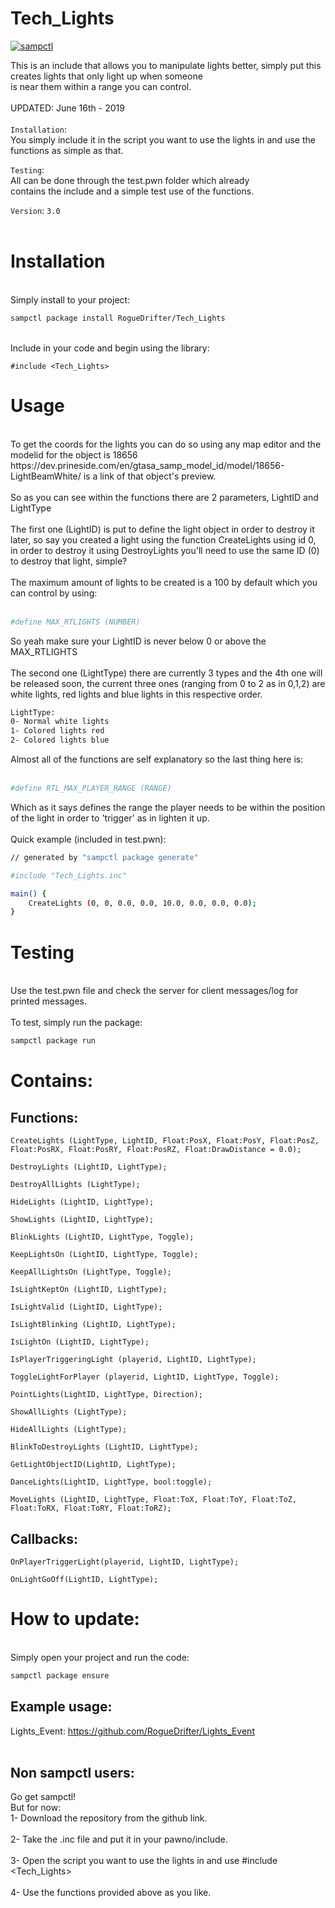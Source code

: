 # Tech_Lights

[![sampctl](https://shields.southcla.ws/badge/sampctl-Tech_Lights-2f2f2f.svg?style=for-the-badge)](https://github.com/RogueDrifter/Tech_Lights)

This is an include that allows you to manipulate lights better, simply put this creates lights that only light up when someone<br/>
 is near them within a range you can control.<br/>
<br/>
UPDATED: June 16th - 2019<br/>
<br/>
`Installation`: <br/>
You simply include it in the script you want to use the lights in and use the functions as simple as that.<br/>

`Testing`: <br/>
All can be done through the test.pwn folder which already<br/>
contains the include and a simple test use of the functions.<br/>

`Version`: `3.0`<br/>
<br/>
# Installation<br/>
<br/>
Simply install to your project:<br/>

```bash
sampctl package install RogueDrifter/Tech_Lights
```
<br/>
Include in your code and begin using the library:<br/>

```pawn
#include <Tech_Lights>
```

# Usage<br/>
<br/>
To get the coords for the lights you can do so using any map editor and the modelid for the object is 18656<br/>
https://dev.prineside.com/en/gtasa_samp_model_id/model/18656-LightBeamWhite/ is a link of that object's preview.<br/>
<br/>
So as you can see within the functions there are 2 parameters, LightID and LightType<br/>
<br/>
The first one (LightID) is put to define the light object in order to destroy it later, so say you created a light using the function CreateLights using id 0, in order to destroy it using DestroyLights you'll need to use the same ID (0) to destroy that light, simple?<br/>
<br/>
The maximum amount of lights to be created is a 100 by default which you can control by using:<br/>
<br/>

```bash
#define MAX_RTLIGHTS (NUMBER)
```
So yeah make sure your LightID is never below 0 or above the MAX_RTLIGHTS<br/>
<br/>
The second one (LightType) there are currently 3 types and the 4th one will be released soon, the current three ones (ranging from 0 to 2 as in 0,1,2) are white lights, red lights and blue lights in this respective order.<br/>
```bash
LightType:
0- Normal white lights
1- Colored lights red
2- Colored lights blue
```
Almost all of the functions are self explanatory so the last thing here is:<br/>
<br/>
```bash
#define RTL_MAX_PLAYER_RANGE (RANGE)
```
Which as it says defines the range the player needs to be within the position of the light in order to 'trigger' as in lighten it up.<br/>
<br/>
Quick example (included in test.pwn):<br/>
```bash
// generated by "sampctl package generate"

#include "Tech_Lights.inc"

main() {
	CreateLights (0, 0, 0.0, 0.0, 10.0, 0.0, 0.0, 0.0);
}
```

# Testing<br/>
<br/>
Use the test.pwn file and check the server for client messages/log for printed messages.<br/>
<br/>
To test, simply run the package:<br/>

```bash
sampctl package run
```

# Contains:<br/>

## Functions:

```pawn
CreateLights (LightType, LightID, Float:PosX, Float:PosY, Float:PosZ, Float:PosRX, Float:PosRY, Float:PosRZ, Float:DrawDistance = 0.0);

DestroyLights (LightID, LightType);

DestroyAllLights (LightType);

HideLights (LightID, LightType);

ShowLights (LightID, LightType);

BlinkLights (LightID, LightType, Toggle);

KeepLightsOn (LightID, LightType, Toggle);

KeepAllLightsOn (LightType, Toggle);

IsLightKeptOn (LightID, LightType);

IsLightValid (LightID, LightType);

IsLightBlinking (LightID, LightType);

IsLightOn (LightID, LightType);

IsPlayerTriggeringLight (playerid, LightID, LightType);

ToggleLightForPlayer (playerid, LightID, LightType, Toggle);

PointLights(LightID, LightType, Direction);

ShowAllLights (LightType);

HideAllLights (LightType);

BlinkToDestroyLights (LightID, LightType);  

GetLightObjectID(LightID, LightType);

DanceLights(LightID, LightType, bool:toggle);  

MoveLights (LightID, LightType, Float:ToX, Float:ToY, Float:ToZ, Float:ToRX, Float:ToRY, Float:ToRZ);

```
## Callbacks:<br/>

```pawn
OnPlayerTriggerLight(playerid, LightID, LightType);

OnLightGoOff(LightID, LightType);
```

# How to update:
<br/>
Simply open your project and run the code:<br/>

```bash
sampctl package ensure
```

## Example usage:<br/>
Lights_Event: https://github.com/RogueDrifter/Lights_Event<br/>
<br/>
## Non sampctl users:<br/>
Go get sampctl! <br/>
But for now:<br/>
1- Download the repository from the github link.<br/>
<br/>
2- Take the .inc file and put it in your pawno/include.<br/>
<br/>
3- Open the script you want to use the lights in and use #include <Tech_Lights><br/>
<br/>
4- Use the functions provided above as you like.<br/>
